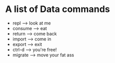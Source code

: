 # A list of Data commands

- repl --> look at me 
- consume --> eat
- return --> come back
- import --> come in
- export --> exit
- ctrl-d --> you're free!
- migrate --> move your fat ass
